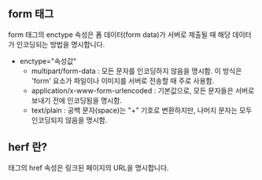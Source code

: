 ## form 태그
form 태그의 enctype 속성은 폼 데이터(form data)가 서버로 제출될 때 해당 데이터가 인코딩되는 방법을 명시합니다.

* enctype="속성값"
    - multipart/form-data : 모든 문자를 인코딩하지 않음을 명시함. 이 방식은 'form' 요소가 파일이나 이미지를 서버로 전송할 때 주로 사용함.
    - application/x-www-form-urlencoded : 기본값으로, 모든 문자들은 서버로 보내기 전에 인코딩됨을 명시함.
    - text/plain : 공백 문자(space)는 "+" 기호로 변환하지만, 나머지 문자는 모두 인코딩되지 않음을 명시함.

## herf 란?
태그의 href 속성은 링크된 페이지의 URL을 명시합니다.


